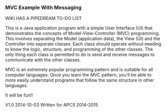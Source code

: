 ### MVC Example With Messaging

WIKI HAS A PIPEDREAM TO-DO LIST


This is a Java application program with a simple User Interface (UI) that 
demonstrates the concepts of Model-View-Controller (MVC) programming.  This
involves separating the Model (application data), the View (UI) and the
Controller into separate classes.  Each class should operate without needing to 
know the logic, structure, and programming of the other classes.  The only
thing each class is permitted to do is send and receive messages to communicate
with the other classes.

MVC is an extremely popular programming pattern and is suitable for 
all computer languages.  Once you learn the MVC pattern, you'll be able to
more easily understand programs that follow the same structure in other
languages.  

It will be fun!!

V1.0 2014-10-03 Written for APCS 2014-2015
